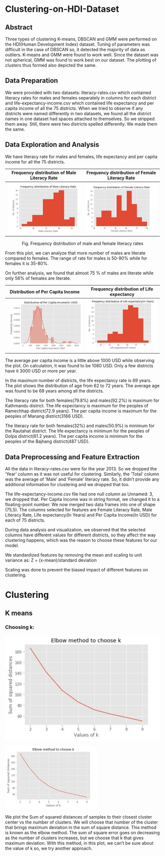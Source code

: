 # Clustering-on-HDI-Dataset

## Abstract
<p>Three types of clustering K-means, DBSCAN and GMM were performed on the HDI(Human
Development Index) dataset. Tuning of parameters was difficult in the case of DBSCAN so, it
detected the majority of data as outliers. K-means and GMM were found to work well. Since the
dataset was not spherical, GMM was found to work best on our dataset. The plotting of clusters
thus formed also depicted the same.</p>

## Data Preparation
<p>We were provided with two datasets: literacy-rates.csv which contained literacy rates for males
and females separately in columns for each district and life-expectancy-income.csv which
contained life expectancy and per capita income of all the 75 districts. When we tried to observe
if any districts were named differently in two datasets, we found all the district names in one
dataset had spaces attached to themselves. So we stripped them away. Still, there were two
districts spelled differently. We made them the same.</p>

## Data Exploration and Analysis
We have literacy rate for males and females, life expectancy and per capita income for all the
75 districts.

Frequency distribution of Male Literacy Rate             |  Frequency distribution of Female Literacy Rate
:-------------------------:|:-------------------------:
![male](images/male_literacy.png)  |  ![female](images/female_literacy.png)

<p align=center>Fig. Frequency distribution of male and female literacy rates</p>

From this plot, we can analyze that more number of males are literate compared to females.
The range of rate for males is 50-90% while for females it is 35-80%.

On further analysis, we found that almost 75 % of males are literate while only 56% of females
are literate.

Distribution of Per Capita Income            |  Frequency distribution of Life expectancy
:-------------------------:|:-------------------------:
![](images/per_capita.png)  |  ![](images/life_expectancy.png)

The average per capita income is a little above 1000 USD while observing the plot. On
calculation, it was found to be 1080 USD. Only a few districts have it 3000 USD or more per
year.

In the maximum number of districts, the life expectancy rate is 69 years. The plot shows the
distribution of age from 62 to 72 years. The average age was found to be 68 years among all
the districts.

The literacy rate for both females(79.8%) and males(92.2%) is maximum for Kathmandu district.
The life expectancy is maximum for the peoples of Ramechhap district(72.9 years).
The per capita income is maximum for the peoples of Manang district(3166 USD).

The literacy rate for both females(32%) and males(50.9%) is minimum for the Rautahat district.
The life expectancy is minimum for the peoples of Dolpa district(61.2 years).
The per capita income is minimum for the peoples of the Bajhang district(487 USD).

## Data Preprocessing and Feature Extraction

All the data in literacy-rates.csv were for the year 2013. So we dropped the ‘Year’ column as it
was not useful for clustering. Similarly, the ‘Total’ column was the average of ‘Male’ and
‘Female’ literacy rate. So, it didn’t provide any additional information for clustering and we
dropped that too.

The life-expectancy-income.csv file had one null column as Unnamed: 3, we dropped that. Per
Capita Income was in string format, we changed it to a floating-point number.
We now merged two data frames into one of shape (75,5). The columns selected for features
are Female Literacy Rate, Male Literacy Rate, Life expectancy(In Years) and Per Capita
Income(In USD) for each of 75 districts.

During data analysis and visualization, we observed that the selected columns have different
values for different districts, so they affect the way clustering happens, which was the reason to
choose these features for our model.

We standardized features by removing the mean and scaling to unit variance as:
Z = (x-mean)/standard deviation

Scaling was done to prevent the biased impact of different features on clustering.

# Clustering
## K means
### Choosing k:
![](images/elbow.png)
<p float="center">
  <img src="images/elbow.png" width="300" />
</p>
We plot the Sum of squared distances of samples to their closest cluster center vs the
number of clusters. We will choose that number of the cluster that brings maximum
deviation in the sum of square distance. This method is known as the elbow method.
The sum of square error goes on decreasing as the number of clusters increases, but we
choose that k that gives maximum deviation. With this method, in this plot, we can’t be
sure about the value of k so, we try another approach.
